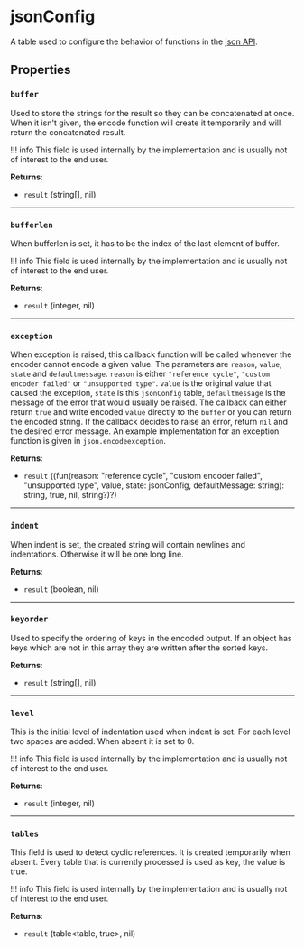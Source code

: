 # jsonConfig
<div class="search_terms" style="display: none">jsonconfig</div>

<!---
	This file is autogenerated. Do not edit this file manually. Your changes will be ignored.
	More information: https://github.com/MWSE/MWSE/tree/master/docs
-->

A table used to configure the behavior of functions in the [json API](https://mwse.github.io/MWSE/apis/json/).

## Properties

### `buffer`
<div class="search_terms" style="display: none">buffer</div>

Used to store the strings for the result so they can be concatenated at once. When it isn't given, the encode function will create it temporarily and will return the concatenated result.

!!! info
	This field is used internally by the implementation and is usually not of interest to the end user.

**Returns**:

* `result` (string[], nil)

***

### `bufferlen`
<div class="search_terms" style="display: none">bufferlen</div>

When bufferlen is set, it has to be the index of the last element of buffer.

!!! info
	This field is used internally by the implementation and is usually not of interest to the end user.

**Returns**:

* `result` (integer, nil)

***

### `exception`
<div class="search_terms" style="display: none">exception</div>

When exception is raised, this callback function will be called whenever the encoder cannot encode a given value. The parameters are `reason`, `value`, `state` and `defaultmessage`. `reason` is either `"reference cycle"`, `"custom encoder failed"` or `"unsupported type"`. `value` is the original value that caused the exception, `state` is this `jsonConfig` table, `defaultmessage` is the message of the error that would usually be raised. The callback can either return `true` and write encoded `value` directly to the `buffer` or you can return the encoded string. If the callback decides to raise an error, return `nil` and the desired error message. An example implementation for an exception function is given in `json.encodeexception`.

**Returns**:

* `result` ((fun(reason: "reference cycle", "custom encoder failed", "unsupported type", value, state: jsonConfig, defaultMessage: string): string, true, nil, string?)?)

***

### `indent`
<div class="search_terms" style="display: none">indent</div>

When indent is set, the created string will contain newlines and indentations. Otherwise it will be one long line.

**Returns**:

* `result` (boolean, nil)

***

### `keyorder`
<div class="search_terms" style="display: none">keyorder</div>

Used to specify the ordering of keys in the encoded output. If an object has keys which are not in this array they are written after the sorted keys.

**Returns**:

* `result` (string[], nil)

***

### `level`
<div class="search_terms" style="display: none">level</div>

This is the initial level of indentation used when indent is set. For each level two spaces are added. When absent it is set to 0.

!!! info
	This field is used internally by the implementation and is usually not of interest to the end user.

**Returns**:

* `result` (integer, nil)

***

### `tables`
<div class="search_terms" style="display: none">tables</div>

This field is used to detect cyclic references. It is created temporarily when absent. Every table that is currently processed is used as key, the value is true.

!!! info
	This field is used internally by the implementation and is usually not of interest to the end user.

**Returns**:

* `result` (table&lt;table, true&gt;, nil)

